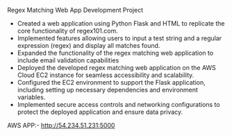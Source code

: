 Regex Matching Web App Development Project 
  - Created a web application using Python Flask and HTML to replicate the core functionality of regex101.com.
  - Implemented features allowing users to input a test string and a regular expression (regex) and display all matches found.
  - Expanded the functionality of the regex matching web application to include email validation capabilities
  - Deployed the developed regex matching web application on the AWS Cloud EC2 instance for seamless accessibility and scalability.
  - Configured the EC2 environment to support the Flask application, including setting up necessary dependencies and environment variables.
  - Implemented secure access controls and networking configurations to protect the deployed application and ensure data privacy.


AWS APP:- http://54.234.51.231:5000
